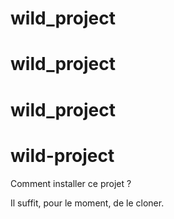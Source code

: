 
# wild_project
# wild_project
# wild_project


# wild-project

Comment installer ce projet ?


Il suffit, pour le moment, de le cloner.



